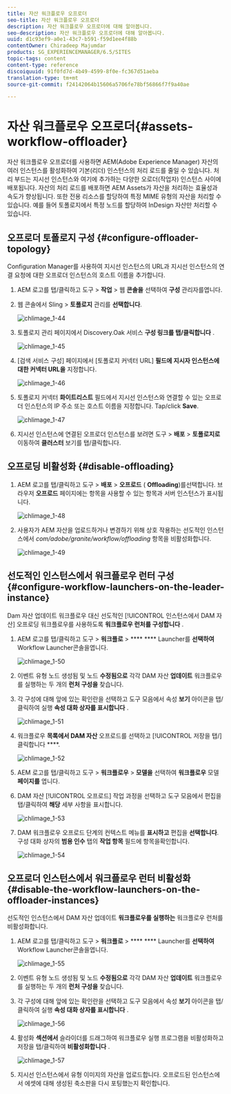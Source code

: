 ```yaml
---
title: 자산 워크플로우 오프로더
seo-title: 자산 워크플로우 오프로더
description: 자산 워크플로우 오프로더에 대해 알아봅니다.
seo-description: 자산 워크플로우 오프로더에 대해 알아봅니다.
uuid: d1c93ef9-a0e1-43c7-b591-f59d1ee4f88b
contentOwner: Chiradeep Majumdar
products: SG_EXPERIENCEMANAGER/6.5/SITES
topic-tags: content
content-type: reference
discoiquuid: 91f0fd7d-4b49-4599-8f0e-fc367d51aeba
translation-type: tm+mt
source-git-commit: f24142064b15606a5706fe78bf56866f7f9a40ae

---
```



# 자산 워크플로우 오프로더{#assets-workflow-offloader}

자산 워크플로우 오프로더를 사용하면 AEM(Adobe Experience Manager) 자산의 여러 인스턴스를 활성화하여 기본(리더) 인스턴스의 처리 로드를 줄일 수 있습니다. 처리 부드는 지시선 인스턴스와 여기에 추가하는 다양한 오로더(작업자) 인스턴스 사이에 배포됩니다. 자산의 처리 로드를 배포하면 AEM Assets가 자산을 처리하는 효율성과 속도가 향상됩니다. 또한 전용 리소스를 할당하여 특정 MIME 유형의 자산을 처리할 수 있습니다. 예를 들어 토폴로지에서 특정 노드를 할당하여 InDesign 자산만 처리할 수 있습니다.

## 오프로더 토폴로지 구성 {#configure-offloader-topology}

Configuration Manager를 사용하여 지시선 인스턴스의 URL과 지시선 인스턴스의 연결 요청에 대한 오프로더 인스턴스의 호스트 이름을 추가합니다.

1. AEM 로고를 탭/클릭하고 도구 > **작업** > 웹 **콘솔을** 선택하여 **구성** 관리자를엽니다.
1. 웹 콘솔에서 Sling > **토폴로지** 관리를 **선택합니다**.

   ![chlimage_1-44](assets/chlimage_1-44a.png)

1. 토폴로지 관리 페이지에서 Discovery.Oak 서비스 **구성 링크를 탭/클릭합니다** .

   ![chlimage_1-45](assets/chlimage_1-45a.png)

1. [검색 서비스 구성] 페이지에서 [토폴로지 커넥터 URL] **필드에 지시자 인스턴스에 대한 커넥터 URL을** 지정합니다.

   ![chlimage_1-46](assets/chlimage_1-46a.png)

1. 토폴로지 커넥터 **화이트리스트** 필드에서 지시선 인스턴스와 연결할 수 있는 오프로더 인스턴스의 IP 주소 또는 호스트 이름을 지정합니다. Tap/click **Save**.

   ![chlimage_1-47](assets/chlimage_1-47a.png)

1. 지시선 인스턴스에 연결된 오프로더 인스턴스를 보려면 도구 > **배포** > **토폴로지로** 이동하여 **클러스터** 보기를 탭/클릭합니다.

## 오프로딩 비활성화 {#disable-offloading}

1. AEM 로고를 탭/클릭하고 도구 > **배포** > **오프로드** ( **Offloading**)를선택합니다. 브라우저 **오프로드** 페이지에는 항목을 사용할 수 있는 항목과 서버 인스턴스가 표시됩니다.

   ![chlimage_1-48](assets/chlimage_1-48a.png)

1. 사용자가 AEM 자산을 업로드하거나 변경하기 위해 상호 작용하는 선도적인 인스턴스에서 *com/adobe/granite/workflow/offloading* 항목을 비활성화합니다.

   ![chlimage_1-49](assets/chlimage_1-49a.png)

## 선도적인 인스턴스에서 워크플로우 런터 구성 {#configure-workflow-launchers-on-the-leader-instance}

Dam 자산 업데이트 워크플로우 대신 선도적인 [!UICONTROL 인스턴스에서 DAM 자산] 오프로딩 워크플로우를 사용하도록 **워크플로우 런처를 구성합니다** .

1. AEM 로고를 탭/클릭하고 도구 > **워크플로** > **** **** Launcher를 **선택하여** Workflow Launcher콘솔을엽니다.

   ![chlimage_1-50](assets/chlimage_1-50a.png)

1. 이벤트 유형 노드 생성됨 및 노드 **수정됨으로** 각각 DAM 자산 **업데이트** 워크플로우를 실행하는 두 개의 **런처 구성을** 찾습니다.
1. 각 구성에 대해 앞에 있는 확인란을 선택하고 도구 모음에서 속성 **보기** 아이콘을 탭/클릭하여 실행 **속성 대화 상자를 표시합니다** .

   ![chlimage_1-51](assets/chlimage_1-51a.png)

1. 워크플로우 **목록에서 DAM 자산** 오프로드를 선택하고 [!UICONTROL 저장을 탭/] 클릭합니다 ****.

   ![chlimage_1-52](assets/chlimage_1-52a.png)

1. AEM 로고를 탭/클릭하고 도구 > **워크플로우** > **모델을** 선택하여 **워크플로우** 모델 **페이지를** 엽니다.
1. DAM 자산 [!UICONTROL 오프로드] 작업 과정을 선택하고 도구 모음에서 편집을 탭/클릭하여 **해당** 세부 사항을 표시합니다.

   ![chlimage_1-53](assets/chlimage_1-53a.png)

1. DAM 워크플로우 오프로드 단계의 컨텍스트 메뉴를 **표시하고** 편집을 **선택합니다**. 구성 대화 상자의 **범용 인수** 탭의 **작업 항목** 필드에 항목을확인합니다.

   ![chlimage_1-54](assets/chlimage_1-54a.png)

## 오프로더 인스턴스에서 워크플로우 런터 비활성화 {#disable-the-workflow-launchers-on-the-offloader-instances}

선도적인 인스턴스에서 DAM 자산 업데이트 **워크플로우를 실행하는** 워크플로우 런처를 비활성화합니다.

1. AEM 로고를 탭/클릭하고 도구 > **워크플로** > **** **** Launcher를 **선택하여** Workflow Launcher콘솔을엽니다.

   ![chlimage_1-55](assets/chlimage_1-55a.png)

1. 이벤트 유형 노드 생성됨 및 노드 **수정됨으로** 각각 DAM 자산 **업데이트** 워크플로우를 실행하는 두 개의 **런처 구성을** 찾습니다.
1. 각 구성에 대해 앞에 있는 확인란을 선택하고 도구 모음에서 속성 **보기** 아이콘을 탭/클릭하여 실행 **속성 대화 상자를 표시합니다** .

   ![chlimage_1-56](assets/chlimage_1-56a.png)

1. 활성화 **섹션에서** 슬라이더를 드래그하여 워크플로우 실행 프로그램을 비활성화하고 저장을 탭/클릭하여 **비활성화합니다** .

   ![chlimage_1-57](assets/chlimage_1-57a.png)

1. 지시선 인스턴스에서 유형 이미지의 자산을 업로드합니다. 오프로드된 인스턴스에서 에셋에 대해 생성된 축소판을 다시 포팅했는지 확인합니다.

